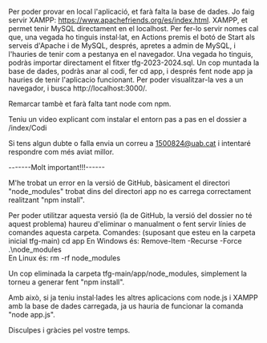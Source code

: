 Per poder provar en local l'aplicació, et farà falta la base de dades. Jo faig servir XAMPP: https://www.apachefriends.org/es/index.html.
XAMPP, et permet tenir MySQL directament en el localhost. Per fer-lo servir nomes cal que, una vegada ho tinguis instal·lat, en Actions premis el botó de Start als serveis d'Apache i de MySQL, després, apretes a admin de MySQL, i l'hauries de tenir com a pestanya en el navegador.
Una vegada ho tinguis, podràs importar directament el fitxer tfg-2023-2024.sql.
Un cop muntada la base de dades, podràs anar al codi, fer cd app, i després fent node app ja hauries de tenir l'aplicacio funcionant.
Per poder visualitzar-la ves a un navegador, i busca http://localhost:3000/.

Remarcar tambè et farà falta tant node com npm.

Teniu un video explicant com instalar el entorn pas a pas en el dossier a /index/Codi

Si tens algun dubte o falla envia un correu a 1500824@uab.cat i intentaré respondre com més aviat millor.

-------Molt important!!!------

M'he trobat un error en la versió de GitHub, bàsicament el directori "node_modules" trobat dins del directori app no es carrega correctament realitzant "npm install".

Per poder utilitzar aquesta versió (la de GitHub, la versió del dossier no té aquest problema) haureu d'eliminar o manualment o fent servir línies de comandes aquesta carpeta.
Comandes: (suposant que esteu en la carpeta inicial tfg-main)
cd app
En Windows és: Remove-Item -Recurse -Force .\node_modules\
En Linux és: rm -rf node_modules

Un cop eliminada la carpeta tfg-main/app/node_modules, simplement la torneu a generar fent "npm install".

Amb això, si ja teniu instal·lades les altres aplicacions com node.js i XAMPP amb la base de dades carregada, ja us hauria de funcionar la comanda "node app.js".

Disculpes i gràcies pel vostre temps.
